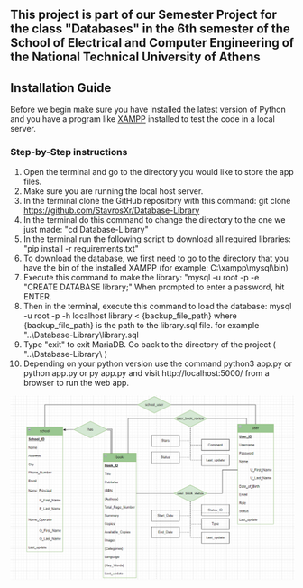 ## This project is part of our Semester Project for the class "Databases" in the 6th semester of the School of Electrical and Computer Engineering of the National Technical University of Athens

## Installation Guide

Before we begin make sure you have installed the latest version of Python
and you have a program like [XAMPP](https://www.apachefriends.org/download.html) installed to test the code in a local server.

### Step-by-Step instructions

1. Open the terminal and go to the directory you would like to store the app files.
2. Make sure you are running the local host server.
3. In the terminal clone the GitHub repository with this command: 
	git clone https://github.com/StavrosXr/Database-Library
4. In the terminal do this command to change the directory to the one we just made:
	"cd Database-Library"
5. In the terminal run the following script to download all required libraries:
	"pip install -r requirements.txt"
6. To download the database, we first need to go to the directory that you have the bin of the installed XAMPP (for example: C:\xampp\mysql\bin)
7. Execute this command to make the library:
	"mysql -u root -p -e "CREATE DATABASE library;"
	When prompted to enter a password, hit ENTER.
8. Then in the terminal, execute this command to load the database:
	mysql -u root -p -h localhost library < {backup_file_path}
	where {backup_file_path} is the path to the library.sql file. 
	for example "..\Database-Library\library.sql
9. Type "exit" to exit MariaDB. Go back to the directory of the project ( "..\Database-Library\ ) 
10. Depending on your python version use the command python3 app.py or python app.py or py app.py and visit http://localhost:5000/ from a browser to run the web app.
	

![Alt text](Diagrams/ER-DIAGRAM.png "ER-DIAGRAM")
